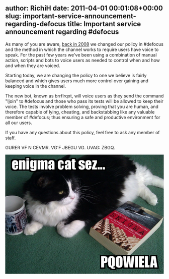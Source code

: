 author: RichiH
date: 2011-04-01 00:01:08+00:00
slug: important-service-announcement-regarding-defocus
title: Important service announcement regarding #defocus
---
As many of you are aware, [back in 2008](news/2008-09-14-change-in-defocus-policy-and-what-do-you-think) we changed our policy in #defocus and the method in which the channel works to require users have voice to speak. For the past few years we've been using a combination of manual action, scripts and bots to voice users as needed to control when and how and when they are voiced.

Starting today, we are changing the policy to one we believe is fairly balanced and which gives users much more control over gaining and keeping voice in the channel.

The new bot, known as brrflrqxt, will voice users as they send the command "!join" to #defocus and those who pass its tests will be allowed to keep their voice. The tests involve problem solving, proving that you are human, and therefore capable of lying, cheating, and backstabbing like any valuable member of #defocus; thus ensuring a safe and productive environment for all our users.

If you have any questions about this policy, feel free to ask any member of staff.

GURER VF N CEVMR. VG'F JBEGU VG. UVAG: ZBGQ.

![enigma_cat_says_PQOWIELA](static/img/enigma-cat.jpg)




